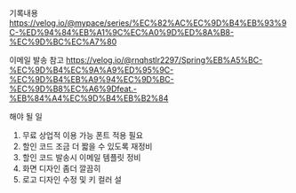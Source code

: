 기록내용
https://velog.io/@mypace/series/%EC%82%AC%EC%9D%B4%EB%93%9C-%ED%94%84%EB%A1%9C%EC%A0%9D%ED%8A%B8-%EC%9D%BC%EC%A7%80

이메일 발송 참고
https://velog.io/@rnqhstlr2297/Spring%EB%A5%BC-%EC%9D%B4%EC%9A%A9%ED%95%9C-%EC%9D%B4%EB%A9%94%EC%9D%BC-%EC%9D%B8%EC%A6%9Dfeat.-%EB%84%A4%EC%9D%B4%EB%B2%84


해야 될 일
1. 무료 상업적 이용 가능 폰트 적용 필요
2. 할인 코드 조금 더 짧을 수 있도록 재정비
3. 할인 코드 발송시 이메일 템플릿 정비
4. 화면 디자인 좀더 깔끔히
5. 로고 디자인 수정 및 키 컬러 설
